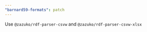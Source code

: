 ```yaml
---
"barnard59-formats": patch
---
```


Use `@zazuko/rdf-parser-csvw` and `@zazuko/rdf-parser-csvw-xlsx`
